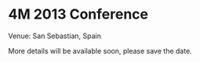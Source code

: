 # 4M 2013 Conference

Venue: San Sebastian, Spain

More details will be available soon, please save the date.